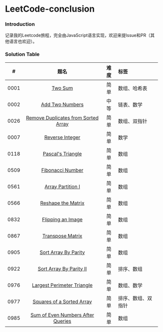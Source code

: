 # LeetCode-conclusion

### Introduction

记录我的Leetcode旅程，完全由JavaScript语言实现，欢迎来提Issue和PR（其他语言也欢迎）。

### Solution Table

|  #   |                             题名                             | 难度 | 标签               |
| :--: | :----------------------------------------------------------: | :--: | :----------------- |
| 0001 | [Two Sum](https://github.com/Mcnwork2018/LeetCode_mcn/tree/master/solution/0001.%20Two%20Sum) | 简单 | 数组、哈希表       |
| 0002 | [Add Two Numbers](https://github.com/Mcnwork2018/LeetCode_mcn/tree/master/solution/0002.%20Add%20Two%20Numbers) | 中等 | 链表、数学         |
| 0026 | [Remove Duplicates from Sorted Array](https://github.com/Mcnwork2018/LeetCode-conclusion/tree/master/solution/0026.%20Remove%20Duplicates%20from%20Sorted%20Array) | 简单 | 数组、双指针       |
| 0007 | [Reverse Integer](https://github.com/Mcnwork2018/LeetCode_mcn/tree/master/solution/0007.%20Reverse%20Integer) | 简单 | 数学               |
| 0118 | [Pascal's Triangle](https://github.com/Mcnwork2018/LeetCode_mcn/tree/master/solution/0118.%20Pascal's%20Triangle) | 简单 | 数组               |
| 0509 | [Fibonacci Number](https://github.com/Mcnwork2018/LeetCode_mcn/tree/master/solution/0509.%20Fibonacci%20Number) | 简单 | 数组               |
| 0561 | [Array Partition I](https://github.com/Mcnwork2018/LeetCode_mcn/tree/master/solution/0561.%20Array%20Partition%20I) | 简单 | 数组               |
| 0566 | [Reshape the Matrix](https://github.com/Mcnwork2018/LeetCode_mcn/tree/master/solution/0566.%20Reshape%20the%20Matrix) | 简单 | 数组               |
| 0832 | [Flipping an Image](https://github.com/Mcnwork2018/LeetCode_mcn/tree/master/solution/0832.%20Flipping%20an%20Image) | 简单 | 数组               |
| 0867 | [Transpose Matrix](https://github.com/Mcnwork2018/LeetCode_mcn/tree/master/solution/0867.%20Transpose%20Matrix) | 简单 | 数组               |
| 0905 | [Sort Array By Parity](https://github.com/Mcnwork2018/LeetCode_mcn/tree/master/solution/0905.%20Sort%20Array%20By%20Parity) | 简单 | 数组               |
| 0922 | [Sort Array By Parity II](https://github.com/Mcnwork2018/LeetCode_mcn/tree/master/solution/0922.%20Sort%20Array%20By%20Parity%20II) | 简单 | 排序、数组         |
| 0976 | [Largest Perimeter Triangle](https://github.com/Mcnwork2018/LeetCode_mcn/tree/master/solution/0976.%20Largest%20Perimeter%20Triangle) | 简单 | 数组、数学         |
| 0977 | [Squares of a Sorted Array](https://github.com/Mcnwork2018/LeetCode_mcn/tree/master/solution/0977.%20Squares%20of%20a%20Sorted%20Array) | 简单 | 排序、数组、双指针 |
| 0985 | [Sum of Even Numbers After Queries](https://github.com/Mcnwork2018/LeetCode_mcn/tree/master/solution/0985.%20Sum%20of%20Even%20Numbers%20After%20Queries) | 简单 | 数组               |





